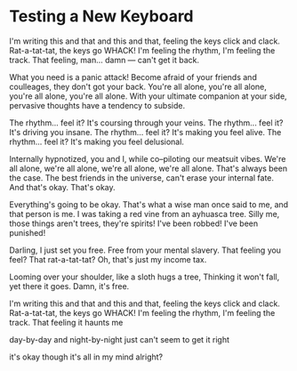 # Testing a New Keyboard

I'm writing this and that and this and that, feeling the keys click and clack.
Rat-a-tat-tat, the keys go WHACK! I'm feeling the rhythm, I'm feeling the track.
That feeling, man... damn — can't get it back.

What you need is a panic attack!
Become afraid of your friends and coulleages, they don't got your back.
You're all alone, you're all alone, you're all alone, you're all alone.
With your ultimate companion at your side, pervasive thoughts have a tendency to subside.

The rhythm... feel it? It's coursing through your veins.
The rhythm... feel it? It's driving you insane.
The rhythm... feel it? It's making you feel alive.
The rhythm... feel it? It's making you feel delusional.

Internally hypnotized, you and I, while co–piloting our meatsuit vibes.
We're all alone, we're all alone, we're all alone, we're all alone.
That's always been the case.
The best friends in the universe, can't erase your internal fate.
And that's okay. That's okay.

Everything's going to be okay.
That's what a wise man once said to me,
and that person is me.
I was taking a red vine from an ayhuasca tree.
Silly me, those things aren't trees, they're spirits!
I've been robbed! I've been punished!

Darling, I just set you free.
Free from your mental slavery.
That feeling you feel? That rat-a-tat-tat?
Oh, that's just my income tax.

Looming over your shoulder, like a sloth hugs a tree,
Thinking it won't fall, yet there it goes. Damn, it's free.

I'm writing this and that and this and that, feeling the keys click and clack.
Rat-a-tat-tat, the keys go WHACK! I'm feeling the rhythm, I'm feeling the track.
That feeling
it haunts me

day-by-day
and night-by-night
just can't seem to get it right

it's okay though
it's all in my mind
alright?
